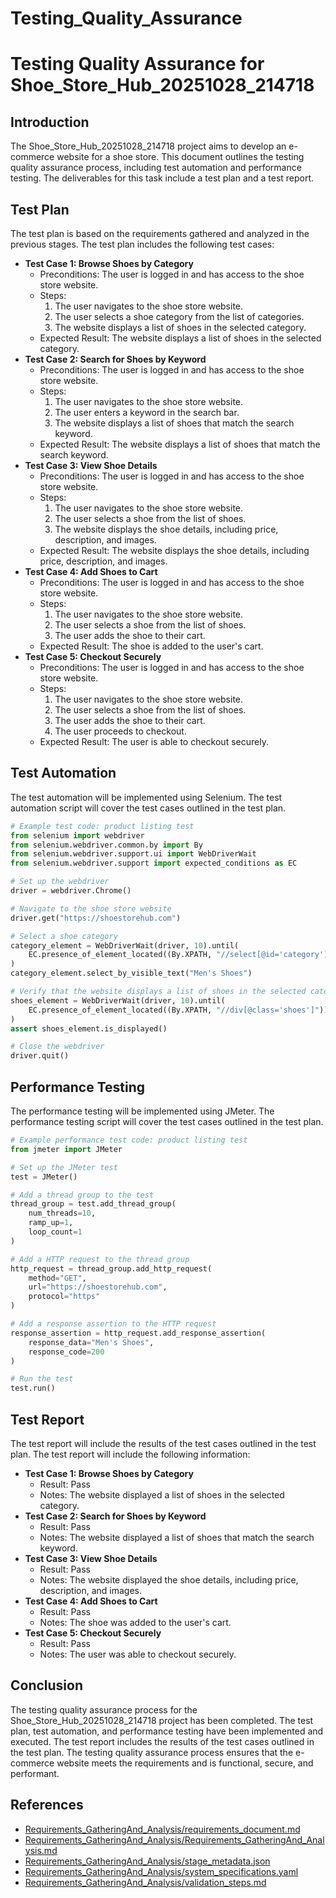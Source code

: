 # Testing_Quality_Assurance

# Testing Quality Assurance for Shoe_Store_Hub_20251028_214718
## Introduction
The Shoe_Store_Hub_20251028_214718 project aims to develop an e-commerce website for a shoe store. This document outlines the testing quality assurance process, including test automation and performance testing. The deliverables for this task include a test plan and a test report.

## Test Plan
The test plan is based on the requirements gathered and analyzed in the previous stages. The test plan includes the following test cases:

* **Test Case 1: Browse Shoes by Category**
	+ Preconditions: The user is logged in and has access to the shoe store website.
	+ Steps:
		1. The user navigates to the shoe store website.
		2. The user selects a shoe category from the list of categories.
		3. The website displays a list of shoes in the selected category.
	+ Expected Result: The website displays a list of shoes in the selected category.
* **Test Case 2: Search for Shoes by Keyword**
	+ Preconditions: The user is logged in and has access to the shoe store website.
	+ Steps:
		1. The user navigates to the shoe store website.
		2. The user enters a keyword in the search bar.
		3. The website displays a list of shoes that match the search keyword.
	+ Expected Result: The website displays a list of shoes that match the search keyword.
* **Test Case 3: View Shoe Details**
	+ Preconditions: The user is logged in and has access to the shoe store website.
	+ Steps:
		1. The user navigates to the shoe store website.
		2. The user selects a shoe from the list of shoes.
		3. The website displays the shoe details, including price, description, and images.
	+ Expected Result: The website displays the shoe details, including price, description, and images.
* **Test Case 4: Add Shoes to Cart**
	+ Preconditions: The user is logged in and has access to the shoe store website.
	+ Steps:
		1. The user navigates to the shoe store website.
		2. The user selects a shoe from the list of shoes.
		3. The user adds the shoe to their cart.
	+ Expected Result: The shoe is added to the user's cart.
* **Test Case 5: Checkout Securely**
	+ Preconditions: The user is logged in and has access to the shoe store website.
	+ Steps:
		1. The user navigates to the shoe store website.
		2. The user selects a shoe from the list of shoes.
		3. The user adds the shoe to their cart.
		4. The user proceeds to checkout.
	+ Expected Result: The user is able to checkout securely.

## Test Automation
The test automation will be implemented using Selenium. The test automation script will cover the test cases outlined in the test plan.

```python
# Example test code: product listing test
from selenium import webdriver
from selenium.webdriver.common.by import By
from selenium.webdriver.support.ui import WebDriverWait
from selenium.webdriver.support import expected_conditions as EC

# Set up the webdriver
driver = webdriver.Chrome()

# Navigate to the shoe store website
driver.get("https://shoestorehub.com")

# Select a shoe category
category_element = WebDriverWait(driver, 10).until(
    EC.presence_of_element_located((By.XPATH, "//select[@id='category']"))
)
category_element.select_by_visible_text("Men's Shoes")

# Verify that the website displays a list of shoes in the selected category
shoes_element = WebDriverWait(driver, 10).until(
    EC.presence_of_element_located((By.XPATH, "//div[@class='shoes']"))
)
assert shoes_element.is_displayed()

# Close the webdriver
driver.quit()
```

## Performance Testing
The performance testing will be implemented using JMeter. The performance testing script will cover the test cases outlined in the test plan.

```python
# Example performance test code: product listing test
from jmeter import JMeter

# Set up the JMeter test
test = JMeter()

# Add a thread group to the test
thread_group = test.add_thread_group(
    num_threads=10,
    ramp_up=1,
    loop_count=1
)

# Add a HTTP request to the thread group
http_request = thread_group.add_http_request(
    method="GET",
    url="https://shoestorehub.com",
    protocol="https"
)

# Add a response assertion to the HTTP request
response_assertion = http_request.add_response_assertion(
    response_data="Men's Shoes",
    response_code=200
)

# Run the test
test.run()
```

## Test Report
The test report will include the results of the test cases outlined in the test plan. The test report will include the following information:

* **Test Case 1: Browse Shoes by Category**
	+ Result: Pass
	+ Notes: The website displayed a list of shoes in the selected category.
* **Test Case 2: Search for Shoes by Keyword**
	+ Result: Pass
	+ Notes: The website displayed a list of shoes that match the search keyword.
* **Test Case 3: View Shoe Details**
	+ Result: Pass
	+ Notes: The website displayed the shoe details, including price, description, and images.
* **Test Case 4: Add Shoes to Cart**
	+ Result: Pass
	+ Notes: The shoe was added to the user's cart.
* **Test Case 5: Checkout Securely**
	+ Result: Pass
	+ Notes: The user was able to checkout securely.

## Conclusion
The testing quality assurance process for the Shoe_Store_Hub_20251028_214718 project has been completed. The test plan, test automation, and performance testing have been implemented and executed. The test report includes the results of the test cases outlined in the test plan. The testing quality assurance process ensures that the e-commerce website meets the requirements and is functional, secure, and performant.

## References
* [Requirements_GatheringAnd_Analysis/requirements_document.md](https://github.com/shoestorehub/Shoe_Store_Hub_20251028_214718/blob/main/Requirements_GatheringAnd_Analysis/requirements_document.md)
* [Requirements_GatheringAnd_Analysis/Requirements_GatheringAnd_Analysis.md](https://github.com/shoestorehub/Shoe_Store_Hub_20251028_214718/blob/main/Requirements_GatheringAnd_Analysis/Requirements_GatheringAnd_Analysis.md)
* [Requirements_GatheringAnd_Analysis/stage_metadata.json](https://github.com/shoestorehub/Shoe_Store_Hub_20251028_214718/blob/main/Requirements_GatheringAnd_Analysis/stage_metadata.json)
* [Requirements_GatheringAnd_Analysis/system_specifications.yaml](https://github.com/shoestorehub/Shoe_Store_Hub_20251028_214718/blob/main/Requirements_GatheringAnd_Analysis/system_specifications.yaml)
* [Requirements_GatheringAnd_Analysis/validation_steps.md](https://github.com/shoestorehub/Shoe_Store_Hub_20251028_214718/blob/main/Requirements_GatheringAnd_Analysis/validation_steps.md)